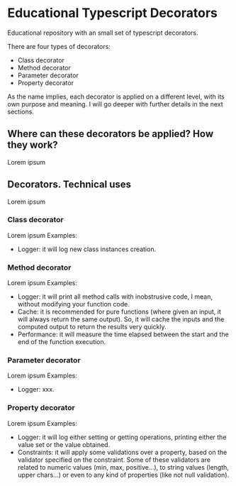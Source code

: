 # Educational Typescript Decorators
Educational repository with an small set of typescript decorators.

There are four types of decorators:
* Class decorator
* Method decorator
* Parameter decorator
* Property decorator

As the name implies, each decorator is applied on a different level, with its own purpose and meaning. I will go deeper with further details in the next sections.

## Where can these decorators be applied? How they work?
Lorem ipsum

## Decorators. Technical uses
Lorem ipsum

### Class decorator
Lorem ipsum
Examples:
- Logger: it will log new class instances creation.

### Method decorator
Lorem ipsum
Examples:
- Logger: it will print all method calls with inobstrusive code, I mean, without modifying your function code.
- Cache: it is recommended for pure functions (where given an input, it will always return the same output). 
  So, it will cache the inputs and the computed output to return the results very quickly.
- Performance: it will measure the time elapsed between the start and the end of the function execution.

### Parameter decorator
Lorem ipsum
Examples:
- Logger: xxx.

### Property decorator
Lorem ipsum
Examples:
- Logger: it will log either setting or getting operations, printing either the value set or the value obtained.
- Constraints: it will apply some validations over a property, based on the validator specified on the constraint. Some of 
  these validators are related to numeric values (min, max, positive...), to string values (length, upper chars...) or even
  to any kind of properties (like not null validation).
